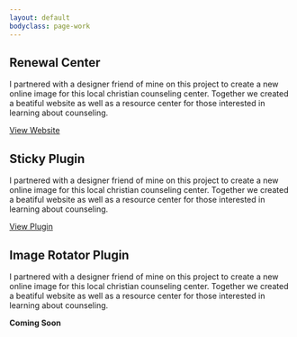 ```yaml
---
layout: default
bodyclass: page-work
---
```

<article class="renewal">
  <div>
    <h1>Renewal Center</h1>
    <p>I partnered with a designer friend of mine on this project to create a new online image for this local christian counseling center. Together we created a beatiful website as well as a resource center for those interested in learning about counseling.</p>
    <a target="_blank" href="http://renewalcenter.org">View Website</a>
  </div>
</article>

<article class="sticky">
  <div>
    <h1>Sticky Plugin</h1>
    <p>I partnered with a designer friend of mine on this project to create a new online image for this local christian counseling center. Together we created a beatiful website as well as a resource center for those interested in learning about counseling.</p>
    <a target="_blank" href="http://labs.anthonygarand.com/sticky">View Plugin</a>
  </div>
</article>

<article class="imagerotator">
  <div>
    <h1>Image Rotator Plugin</h1>
    <p>I partnered with a designer friend of mine on this project to create a new online image for this local christian counseling center. Together we created a beatiful website as well as a resource center for those interested in learning about counseling.</p>
    <strong>Coming Soon</strong>
  </div>
</article>